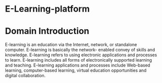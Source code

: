 # E-Learning-platform

# Domain Introduction

   E-learning is an education via the Internet, network, or standalone computer. E-learning is basically the network- enabled convey of skills and knowledge. E-learning refers to using electronic applications and processes to learn. E-learning includes all forms of electronically supported learning and teaching.
   E-learning applications and processes include Web-based learning, computer-based learning, virtual education opportunities and digital collaboration.
